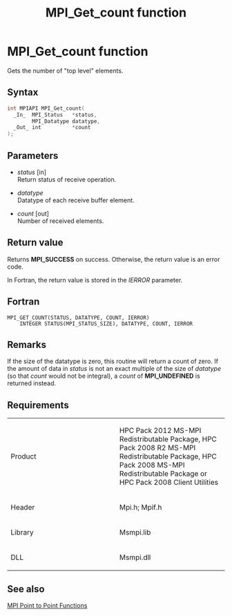 ﻿---
title: MPI_Get_count function
TOCTitle: MPI_Get_count function
ms:assetid: e464e9ce-e387-4a12-9bb1-1d500c2960be
ms:mtpsurl: https://msdn.microsoft.com/en-us/library/Dn473380(v=VS.85)
ms:contentKeyID: 59360916
ms.date: 03/28/2018
mtps_version: v=VS.85
f1_keywords:
- MPI_GET_COUNT
- mpif/MPI_Get_count
- mpi/MPI_GET_COUNT
dev_langs:
- C++
- C
---

# MPI\_Get\_count function

Gets the number of "top level" elements.

## Syntax

``` c++
int MPIAPI MPI_Get_count(
  _In_  MPI_Status   *status,
        MPI_Datatype datatype,
  _Out_ int          *count
);
```

## Parameters

  - *status* \[in\]  
    Return status of receive operation.

  - *datatype*  
    Datatype of each receive buffer element.

  - *count* \[out\]  
    Number of received elements.

## Return value

Returns **MPI\_SUCCESS** on success. Otherwise, the return value is an error code.

In Fortran, the return value is stored in the *IERROR* parameter.

## Fortran

    MPI_GET_COUNT(STATUS, DATATYPE, COUNT, IERROR)
        INTEGER STATUS(MPI_STATUS_SIZE), DATATYPE, COUNT, IERROR

## Remarks

If the size of the datatype is zero, this routine will return a count of zero.  If the amount of data in *status* is not an exact multiple of the size of *datatype* (so that *count* would not be integral), a *count* of **MPI\_UNDEFINED** is returned instead.

## Requirements

<table>
<colgroup>
<col style="width: 50%" />
<col style="width: 50%" />
</colgroup>
<tbody>
<tr class="odd">
<td><p>Product</p></td>
<td><p>HPC Pack 2012 MS-MPI Redistributable Package, HPC Pack 2008 R2 MS-MPI Redistributable Package, HPC Pack 2008 MS-MPI Redistributable Package or HPC Pack 2008 Client Utilities</p></td>
</tr>
<tr class="even">
<td><p>Header</p></td>
<td>Mpi.h;
Mpif.h</td>
</tr>
<tr class="odd">
<td><p>Library</p></td>
<td>Msmpi.lib</td>
</tr>
<tr class="even">
<td><p>DLL</p></td>
<td>Msmpi.dll</td>
</tr>
</tbody>
</table>


## See also

[MPI Point to Point Functions](mpi-point-to-point-functions.md)

